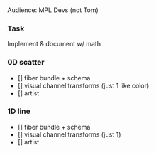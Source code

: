 ### 
Audience: MPL Devs (not Tom)

### Task
Implement & document w/ math 
### 0D scatter
- [] fiber bundle + schema
- [] visual channel transforms (just 1 like color)
- [] artist

### 1D line
- [] fiber bundle + schema
- [] visual channel transforms (just 1)
- [] artist
